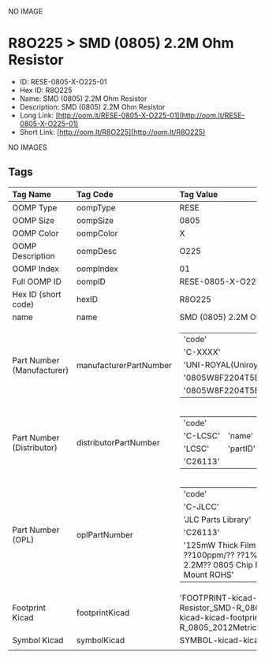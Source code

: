 


  
NO IMAGE  
# R8O225 > SMD (0805) 2.2M Ohm Resistor

- ID: RESE-0805-X-O225-01
- Hex ID: R8O225
- Name: SMD (0805) 2.2M Ohm Resistor
- Description: SMD (0805) 2.2M Ohm Resistor
- Long Link: [http://oom.lt/RESE-0805-X-O225-01](http://oom.lt/RESE-0805-X-O225-01)
- Short Link: [http://oom.lt/R8O225](http://oom.lt/R8O225)
  
NO IMAGES  
## Tags
  

|Tag Name|Tag Code|Tag Value|
| :--- | :--- | :--- |
|OOMP Type|oompType|RESE|
|OOMP Size|oompSize|0805|
|OOMP Color|oompColor|X|
|OOMP Description|oompDesc|O225|
|OOMP Index|oompIndex|01|
|Full OOMP ID|oompID|RESE-0805-X-O225-01|
|Hex ID (short code)|hexID|R8O225|
|name|name|SMD (0805) 2.2M Ohm Resistor|
|Part Number (Manufacturer)|manufacturerPartNumber|<table><tr><td>'code'</td></tr><tr><td> 'C-XXXX'</td><td> 'name'</td></tr><tr><td> 'UNI-ROYAL(Uniroyal Elec)'</td><td> 'partID'</td></tr><tr><td> '0805W8F2204T5E'</td><td> 'partName'</td></tr><tr><td> '0805W8F2204T5E'</td></tr></table>|
|Part Number (Distributor)|distributorPartNumber|<table><tr><td>'code'</td></tr><tr><td> 'C-LCSC'</td><td> 'name'</td></tr><tr><td> 'LCSC'</td><td> 'partID'</td></tr><tr><td> 'C26113'</td></tr></table>|
|Part Number (OPL)|oplPartNumber|<table><tr><td>'code'</td></tr><tr><td> 'C-JLCC'</td><td> 'name'</td></tr><tr><td> 'JLC Parts Library'</td><td> 'partID'</td></tr><tr><td> 'C26113'</td><td> 'partName'</td></tr><tr><td> '125mW Thick Film Resistors 150V ??100ppm/?? ??1% -55??~+155?? 2.2M?? 0805  Chip Resistor - Surface Mount ROHS'</td></tr></table>|
|Footprint Kicad|footprintKicad|'FOOTPRINT-kicad-kicad-footprints-Resistor_SMD-R_0805_2012Metric', 'FOOTPRINT-kicad-kicad-footprints-Resistor_SMD-R_0805_2012Metric_Pad1.18x1.45mm_HandSolder'|
|Symbol Kicad|symbolKicad|SYMBOL-kicad-kicad-symbols-Device-R|
||||
